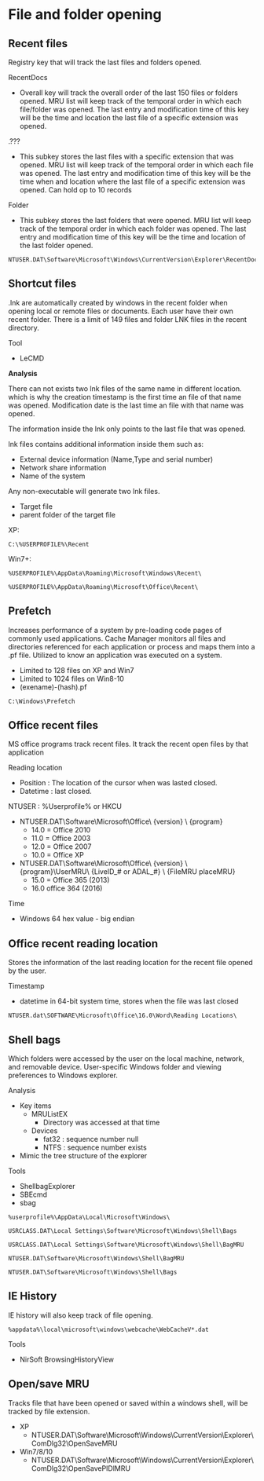 # File and folder opening

## Recent files

Registry key that will track the last files and folders opened.

RecentDocs

* Overall key will track the overall order of the last 150 files or folders opened. MRU list will keep track of the temporal order in which each file/folder was opened. The last entry and modification time of this key will be the time and location the last file of a specific extension was opened.

.???

* This subkey stores the last files with a specific extension that was opened. MRU list will keep track of the temporal order in which each file was opened. The last entry and modification time of this key will be the time when and location where the last file of a specific extension was opened. Can hold op to 10 records

Folder

* This subkey stores the last folders that were opened. MRU list will keep track of the temporal order in which each folder was opened. The last entry and modification time of this key will be the time and location of the last folder opened.

```
NTUSER.DAT\Software\Microsoft\Windows\CurrentVersion\Explorer\RecentDocs 
```

## Shortcut files

.lnk are automatically created by windows in the recent folder when opening local or remote files or documents.
Each user have their own recent folder.
There is a limit of 149 files and folder LNK files in the recent directory.

Tool
* LeCMD


**Analysis**

There can not exists two lnk files of the same name in different location.
which is why the creation timestamp is the first time an file of that name was opened.
Modification date is the last time an file with that name was opened.

The information inside the lnk only points to the last file that was opened.

lnk files contains additional information inside them such as:
* External device information (Name,Type and serial number)
* Network share information
* Name of the system

Any non-executable will generate two lnk files.
* Target file
* parent folder of the target file


XP:

```
C:\%USERPROFILE%\Recent 
```

Win7+:

```
%USERPROFILE%\AppData\Roaming\Microsoft\Windows\Recent\
```

```
%USERPROFILE%\AppData\Roaming\Microsoft\Office\Recent\
```


## Prefetch

Increases performance of a system by pre-loading code pages of commonly used applications. Cache Manager monitors all files and directories referenced for each application or process and maps them into a .pf file. Utilized to know an application was executed on a system.

* Limited to 128 files on XP and Win7
* Limited to 1024 files on Win8-10
* (exename)-(hash).pf

```
C:\Windows\Prefetch 
```



## Office recent files

MS office programs track recent files. It track the recent open files by that application

Reading location

* Position : The location of the cursor when was lasted closed.
* Datetime : last closed.

NTUSER : %Userprofile% or HKCU

* NTUSER.DAT\Software\Microsoft\Office\ {version} \ {program}
  * 14.0 = Office 2010
  * 11.0 = Office 2003
  * 12.0 = Office 2007
  * 10.0 = Office XP
* NTUSER.DAT\Software\Microsoft\Office\ {version} \ {program}\UserMRU\ {LiveID\_# or ADAL\_#} \ {FileMRU placeMRU}
  * 15.0 = Office 365 (2013)
  * 16.0 office 364 (2016)

Time

* Windows 64 hex value - big endian

## Office recent reading location

Stores the information of the last reading location for the recent file opened by the user.

Timestamp

* datetime in 64-bit system time, stores when the file was last closed

```
NTUSER.dat\SOFTWARE\Microsoft\Office\16.0\Word\Reading Locations\
```

## Shell bags

Which folders were accessed by the user on the local machine, network, and removable device. User-specific Windows folder and viewing preferences to Windows explorer.

Analysis

* Key items
  * MRUListEX
    * Directory was accessed at that time
  * Devices
    * fat32 : sequence number null
    * NTFS : sequence number exists
* Mimic the tree structure of the explorer

Tools

* ShellbagExplorer
* SBEcmd
* sbag

```
%userprofile%\AppData\Local\Microsoft\Windows\
```

```
USRCLASS.DAT\Local Settings\Software\Microsoft\Windows\Shell\Bags 
```

```
USRCLASS.DAT\Local Settings\Software\Microsoft\Windows\Shell\BagMRU
```

```
NTUSER.DAT\Software\Microsoft\Windows\Shell\BagMRU
```

```
NTUSER.DAT\Software\Microsoft\Windows\Shell\Bags
```

## IE History

IE history will also keep track of file opening.

```
%appdata%\local\microsoft\windows\webcache\WebCacheV*.dat
```

Tools

* NirSoft BrowsingHistoryView

## Open/save MRU

Tracks file that have been opened or saved within a windows shell, will be tracked by file extension.

* XP
  * NTUSER.DAT\Software\Microsoft\Windows\CurrentVersion\Explorer\ComDlg32\OpenSaveMRU
* Win7/8/10
  * NTUSER.DAT\Software\Microsoft\Windows\CurrentVersion\Explorer\ComDlg32\OpenSavePIDlMRU
